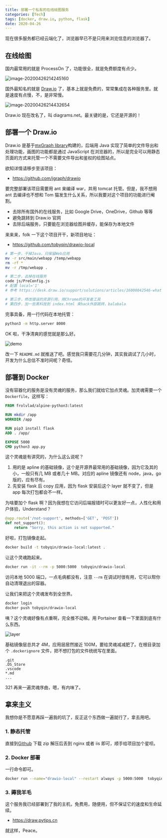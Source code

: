 ```yaml
---
title: 部署一个私有的在线绘图服务
categories: [Tech]
tags: [docker, draw.io, python, flask]
date: 2020-04-26
---
```


现在很多服务都已经云端化了，浏览器早已不是只用来浏览信息的浏览器了。

<!-- more -->

## 在线绘图

国内最常用的就是 ProcessOn 了，功能很全，就是免费额度有点少。

![image-20200426214245160](https://tobyqin.github.io/images/image-20200426214245160.png)

国外最知名的就是 [Draw.io](https://draw.io) 了，基本上就是免费的，常常集成在各种服务里。就是速度有点慢，不，是非常慢。

![image-20200426214432654](https://tobyqin.github.io/images/image-20200426214432654.png)

Draw.io 现在改名了，叫 diagrams.net。最关键的是，它还是开源的！

## 部署一个 Draw.io

Draw.io 是基于[mxGraph library](https://github.com/jgraph/mxgraph)构建的，后端用 Java 实现了简单的文件导出和处理功能，画图的功能都是通过 JavaScript 在浏览器的，所以是完全可以用静态页面的方式来托管一个不需要文件导出和鉴权的绘图站点。

欲知详情请移步至该项目：

- <https://github.com/jgraph/drawio>

要完整部署该项目需要用 ant 来编译 war，并用 tomcat 托管。但是，我不想用 ant 去编译也不想和 Tom 猫发生什么关系，所以我要对这个项目的功能进行阉割。

- 去除所有国外的在线服务，比如 Google Drive，OneDrive，Github 等等
- 避免跳转到 Draw.io 官网
- 去除后端服务，只要能在浏览器绘图并缓存，能保存为本地文件

来来来，folk 一下这个项目开干，新项目地址：

- <https://github.com/tobyqin/drawio-local>

```bash
# 第一步，干掉Java，只保留Web应用
mv -r src/main/webapp /temp/webapp
rm -rf *
mv -r /tmp/webapp .

# 第二步，去掉在线服务
code js/PreConfig.js
# 配置 local='1'
# 参考 https://desk.draw.io/support/solutions/articles/16000042546-what-url-parameters-are-supported-

# 第三步，修改错误的资源引用，用Chrome的开发者工具
# 第四步，加一些黑科技到 index.html 来hack外部跳转，balabala
```

完事具备，用一行代码在本地托管：

```bash
python3 -m http.server 8000
```

OK 啦，干净清爽的感觉就是那么好。

![demo](https://tobyqin.github.io/images/demo.jpg)

改一下 `README.md` 就推送了吧。感觉我只需要花几分钟，其实我调试了几小时，开发为什么总估不准时间呢？奇怪。

## 部署到 Docker

没有容器化的服务是没有灵魂的服务，那么我们就给它加点灵魂。加灵魂需要一个 `Dockerfile`，这样写：

```dockerfile
FROM frolvlad/alpine-python3:latest

RUN mkdir /app
WORKDIR /app

RUN pip3 install flask
ADD . /app/

EXPOSE 5000
CMD python3 app.py
```

这个灵魂是有讲究的，为什么这么说呢？

1. 用的是 apline 的基础镜像，这个是开源界最常用的基础镜像，因为它及其的小，一般只有几 MB 或者几十 MB。对应的 apline 镜像还有 node，java，go 版的，应有尽有。
2. 先安装 flask 后 copy 应用，因为 flask 安装后这个 layer 就不变了，但是 app 每次打包都会不一样。

为啥要加个 flask 啊？因为我想在它访问后端报错时可以更友好一点，人性化和用户体验，Understand？

```python
@app.route('/not-support', methods=['GET', 'POST'])
def not_support():
    return "Sorry, this action is not supported."
```

好啦，打包镜像走起。

```bash
docker build -t tobyqin/drawio-local:latest .
```

让这个灵魂跑起来。

```bash
docker run -it --rm -p 5000:5000  tobyqin/drawio-local
```

访问本地 5000 端口，一点毛病都没有，注意 `--rm` 在调试时很有用，它可以帮你自动清理退出的容器。

让我们来把这个灵魂发布到全世界。

```bash
docker login
docker push tobyqin/drawio-local
```

咦？这个灵魂好像有点重啊，完全推不动嘛。用 Portainer 查看一下里面到底有什么东西。

![layer](https://tobyqin.github.io/images/image-20200426222414429.png)

基础镜像层总共才 4M，应用层居然接近 100M，要给灵魂减减肥了。在根目录加个 `.dockerignore` 文件，把不想打包的文件统统写在里面。

```
.git
.DS_Store
.vscode
*.md
...
```

321 再来一遍灵魂序曲，嗯，有内味了。

## 拿来主义

我想你是不愿意再踩一遍我的坑了，反正这个东西做一遍就行了，拿去用吧。

### 1. 静态托管

直接到[Github](https://github.com/tobyqin/drawio-local) 下载 zip 解压后丢到 nginx 或者 iis 即可，顺手给项目加个星呗。

### 2. Docker 部署

一行命令即可。

```bash
docker run --name="drawio-local" --restart always -p 5000:5000  tobyqin/drawio-local
```

### 3. 薅我羊毛

这个服务我已经部署到了我的主机，免费用，随便用，但不保证它的速度和生命延续。

- <https://draw.pytips.cn>

就这样，Peace。

